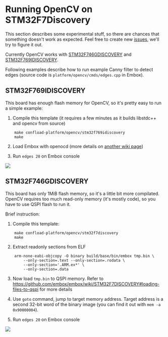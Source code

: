 # Running OpenCV on STM32F7Discovery

This section describes some experimental stuff, so there are chances that something doesn't work as expected. Feel free to create new [issues](https://github.com/embox/embox/issues), we'll try to figure it out.

Currently OpenCV works with [STM32F746GDISCOVERY](https://www.st.com/en/evaluation-tools/32f746gdiscovery.html) and [STM32F769IDISCOVERY](https://www.st.com/en/evaluation-tools/32f769idiscovery.html).

Following examples describe how to run example Canny filter to detect edges (source code is `platform/opencv/cmds/edges.cpp` in Embox).

## STM32F769IDISCOVERY
This board has enough flash memory for OpenCV, so it's pretty easy to run a simple example:

1. Compile this template (it requires a few minutes as it builds libstdc++ and opencv from source)
```
 	make confload-platform/opencv/stm32f769idiscovery
 	make
```

2. Load Embox with openocd (more details on [another wiki page](https://github.com/embox/embox/wiki/STM32F7DISCOVERY))

3. Run `edges 20` on Embox console

![](https://raw.githubusercontent.com/wiki/embox/embox/images/platforms/stm32f769idiscovery-opencv.jpg)

## STM32F746GDISCOVERY
This board has only 1MiB flash memory, so it's a little bit more compilated. OpenCV requires too much read-only memory (it's mostly code), so you have to use QSPI flash to run it.

Brief instruction:

1. Compile this template:
```
 	make confload-platform/opencv/stm32f7discovery
 	make
```
2. Extract readonly sections from ELF
```
	arm-none-eabi-objcopy -O binary build/base/bin/embox tmp.bin \
		--only-section=.text --only-section=.rodata \
		--only-section='.ARM.ex*' \
		--only-section=.data
```

3. Now load `tmp.bin` to QSPI memory. Refer to https://github.com/embox/embox/wiki/STM32F7DISCOVERY#loading-files-to-qspi for more details

4. Use `goto` command, jump to target memory address. Target address is a second 32-bit word of the binary image (you can find it out with `mem -a 0x90000004`).

5. Run `edges 20` on Embox console

![](https://raw.githubusercontent.com/wiki/embox/embox/images/platforms/stm32f7-opencv.jpg)